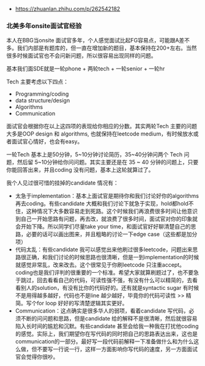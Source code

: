 - https://zhuanlan.zhihu.com/p/262542182

### 北美多年onsite面试官经验

本人在BBG当onsite 面试官多年，个人感觉面试比起FG容易点，可能跟A差不多。我们内部是有题库的，但一直在增加新的题目，基本保持在200+左右。当然很多时候面试官也不会问新问题，所以很容易出现同样的问题。

基本我们面SDE就是一轮phone + 两轮tech + 一轮senior + 一轮hr

Tech 主要考虑以下四点：

- Programming/coding
- data structure/design
- Algorithms
- Communication

面试官会根据你在以上这四项的表现给你相应的分数。其实两轮Tech 主要的问题大多是OOP design 和 algorithms, 也就保持在leetcode medium，有时候放水或者面试官心情好，也会有easy。

一轮Tech 基本上是50分钟，5~10分钟讨论简历，35~40分钟问两个 Tech 问题，然后留 5~10分钟给你问问题。其实主要还是在 35 ~ 40 分钟的问题上，只要你能回答出来，并且coding 没有问题，基本上这轮就算过了。

我个人见过很可惜的挂掉的candidate 情况有：

- 太急于implementation：基本上面试官是期待你和我们讨论好你的algorithms 再去coding。有些candidate 大概和我们讨论下就急于实现，hold都hold不住，这种情况下大多数容易走到死路。这个时候我们再浪费很多时间让他意识到自己一开始思路有问题，再去改，就浪费了很多时间，面试官对你的印象就会开始下降。所以同学们尽量take your time，和面试官好好聊清楚自己的思路，必要的话可以画出图来，并且粗略的讨论一下edge case（这些都是加分项）
- 代码太乱：有些candidate 我可以感觉出来他刷过很多leetcode，问题出来思路很正确，和我们讨论的时候思路也很清晰，但是一到implementation的时候就感觉非常乱，改来改去。这个很常见于你刷leetcode 只注重accept。coding也是我们评判的很重要的一个标准。希望大家就算刷题过了，也不要急于跳过，回去看看自己的代码，可读性强不强，有没有什么可以精简的，去看看别人的solution，有没有比你的代码好的。还有就是syntactic sugar 有时候不是用得越多越好，代码也不是line 越少越好，毕竟你的代码可读性 >> 精简。写个for loop 好好的写清楚逻辑其实更好。
- Communication：这点确实是很多华人的弱项，看着candidate 写代码，必须不断的问问题和思路，但是candidate 给的解释不是很清晰，然后就很容易陷入长时间的尴尬和沉默。有些candidate 甚至会给我一种我在打扰他coding的感觉。实际上，我们期望你在写代码的同时把自己的思路表达出来，这也是communication的一部分。最好写一段代码前解释一下准备做什么和为什么这么做，但不要写一行说一行，这样一方面影响你写代码的速度，另一方面面试官会觉得你很吵。